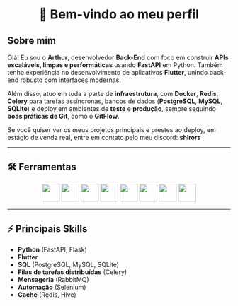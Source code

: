 <h1 align="center">👋 Bem-vindo ao meu perfil</h1>

## Sobre mim
Olá! Eu sou o **Arthur**, desenvolvedor **Back-End** com foco em construir **APIs escaláveis, limpas e performáticas** usando **FastAPI** em Python. Também tenho experiência no desenvolvimento de aplicativos **Flutter**, unindo back-end robusto com interfaces modernas.

Além disso, atuo em toda a parte de **infraestrutura**, com **Docker**, **Redis**, **Celery** para tarefas assíncronas, bancos de dados (**PostgreSQL**, **MySQL**, **SQLite**) e deploy em ambientes de **teste** e **produção**, sempre seguindo **boas práticas de Git**, como o **GitFlow**.

Se você quiser ver os meus projetos principais e prestes ao deploy, em estágio de venda real, entre em contato pelo meu discord: **shirors**

---

## 🛠️ Ferramentas

<div align="center">
  <img src="https://cdn.jsdelivr.net/gh/devicons/devicon@latest/icons/flutter/flutter-original.svg" width="40" height="40"/>    
  <img src="https://cdn.jsdelivr.net/gh/devicons/devicon@latest/icons/fastapi/fastapi-original-wordmark.svg" width="40" height="40"/>   
  <img src="https://cdn.jsdelivr.net/gh/devicons/devicon@latest/icons/docker/docker-original-wordmark.svg" width="40" height="40"/>    
  <img src="https://cdn.jsdelivr.net/gh/devicons/devicon@latest/icons/redis/redis-plain-wordmark.svg" width="40" height="40"/>  
  <img src="https://cdn.jsdelivr.net/gh/devicons/devicon@latest/icons/postgresql/postgresql-original.svg" width="40" height="40"/>   
  <img src="https://cdn.jsdelivr.net/gh/devicons/devicon@latest/icons/mysql/mysql-original-wordmark.svg" width="40" height="40"/> 
  <img src="https://cdn.jsdelivr.net/gh/devicons/devicon@latest/icons/sqlite/sqlite-original-wordmark.svg" width="40" height="40"/> 
  <img src="https://cdn.jsdelivr.net/gh/devicons/devicon@latest/icons/html5/html5-original-wordmark.svg" width="40" height="40"/>
</div>

---

## ⚡ Principais Skills

- **Python** (FastAPI, Flask)
- **Flutter**
- **SQL** (PostgreSQL, MySQL, SQLite)
- **Filas de tarefas distribuídas** (Celery)
- **Mensageria** (RabbitMQ)
- **Automação** (Selenium)
- **Cache** (Redis, Hive)
